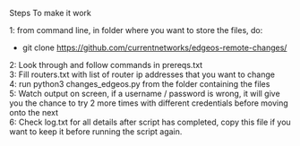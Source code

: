 Steps To make it work

1: from command line, in folder where you want to store the files, do:  
   - git clone https://github.com/currentnetworks/edgeos-remote-changes/  
   
2: Look through and follow commands in prereqs.txt  
3: Fill routers.txt with list of router ip addresses that you want to change  
4: run python3 changes_edgeos.py from the folder containing the files  
5: Watch output on screen, if a username / password is wrong, it will give you the chance to try 2 more times with different credentials before moving onto the next  
6: Check log.txt for all details after script has completed, copy this file if you want to keep it before running the script again.   